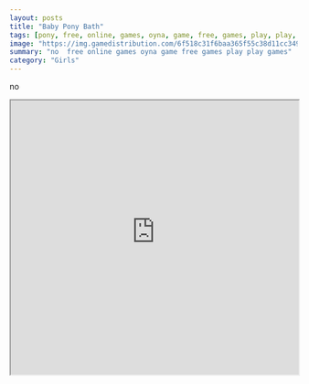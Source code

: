 ```yaml
---
layout: posts
title: "Baby Pony Bath"
tags: [pony, free, online, games, oyna, game, free, games, play, play, games]
image: "https://img.gamedistribution.com/6f518c31f6baa365f55c38d11cc349d1.jpg"
summary: "no  free online games oyna game free games play play games"
category: "Girls"
---
```


no

<iframe width="100%" height="480px;" src="https://flash.gamedistribution.com?game=6f518c31f6baa365f55c38d11cc349d1"></iframe>